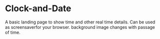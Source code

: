 # Clock-and-Date
A basic landing page to show time and other real time details. Can be used as screensaverfor your browser. background image changes with passage of time.
